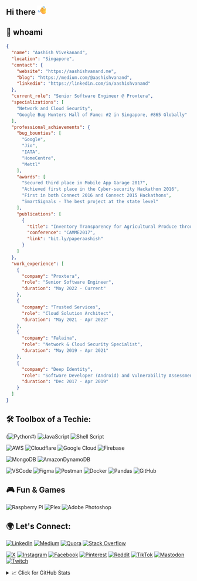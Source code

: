 ## Hi there <img src="https://raw.githubusercontent.com/aashishvanand/aashishvanand/main/images/Waving%20Hand.png" alt="Waving Hand" width="25" height="25" />

## 🌟 whoami
```json
{
  "name": "Aashish Vivekanand",
  "location": "Singapore",
  "contact": {
    "website": "https://aashishvanand.me",
    "blog": "https://medium.com/@aashishvanand",
    "linkedin": "https://linkedin.com/in/aashishvanand"
  },
  "current_role": "Senior Software Engineer @ Proxtera",
  "specializations": [
    "Network and Cloud Security",
    "Google Bug Hunters Hall of Fame: #2 in Singapore, #865 Globally"
  ],
  "professional_achievements": {
    "bug_bounties": [
      "Google",
      "Jio",
      "IATA",
      "HomeCentre",
      "Mettl"
    ],
    "awards": [
      "Secured third place in Mobile App Garage 2017",
      "Achieved first place in the Cyber-security Hackathon 2016",
      "First in both Connect 2016 and Connect 2015 Hackathons",
      "SmartSignals - The best project at the state level"
    ],
    "publications": [
      {
        "title": "Inventory Transparency for Agricultural Produce through IoT",
        "conference": "CAMME2017",
        "link": "bit.ly/paperaashish"
      }
    ]
  },
  "work_experience": [
    {
      "company": "Proxtera",
      "role": "Senior Software Engineer",
      "duration": "May 2022 - Current"
    },
    {
      "company": "Trusted Services",
      "role": "Cloud Solution Architect",
      "duration": "May 2021 - Apr 2022"
    },
    {
      "company": "Falaina",
      "role": "Network & Cloud Security Specialist",
      "duration": "May 2019 - Apr 2021"
    },
    {
      "company": "Deep Identity",
      "role": "Software Developer (Android) and Vulnerability Assessment and Penetration Tester",
      "duration": "Dec 2017 - Apr 2019"
    }
  ]
}

```

## 🛠️ Toolbox of a Techie:
(![Python](https://img.shields.io/badge/python-3670A0?style=for-the-badge&logo=python&logoColor=ffdd54)#) ![JavaScript](https://img.shields.io/badge/javascript-323330.svg?style=for-the-badge&logo=javascript&logoColor=F7DF1E) ![Shell Script](https://img.shields.io/badge/shell_script-121011.svg?style=for-the-badge&logo=gnu-bash&logoColor=white) 

![AWS](https://img.shields.io/badge/AWS-FF9900.svg?style=for-the-badge&logo=amazon-aws&logoColor=white) ![Cloudflare](https://img.shields.io/badge/Cloudflare-F38020?style=for-the-badge&logo=Cloudflare&logoColor=white) ![Google Cloud](https://img.shields.io/badge/GoogleCloud-4285F4.svg?style=for-the-badge&logo=google-cloud&logoColor=white) ![Firebase](https://img.shields.io/badge/firebase-039BE5.svg?style=for-the-badge&logo=firebase) 

![MongoDB](https://img.shields.io/badge/MongoDB-4ea94b.svg?style=for-the-badge&logo=mongodb&logoColor=white) ![AmazonDynamoDB](https://img.shields.io/badge/Amazon%20DynamoDB-4053D6?style=for-the-badge&logo=Amazon%20DynamoDB&logoColor=white) 

![VSCode](https://img.shields.io/badge/Visual_Studio_Code-0078D4?style=for-the-badge&logo=visual%20studio%20code&logoColor=white) ![Figma](https://img.shields.io/badge/figma-F24E1E.svg?style=for-the-badge&logo=figma&logoColor=white) ![Postman](https://img.shields.io/badge/Postman-FF6C37?style=for-the-badge&logo=postman&logoColor=white) ![Docker](https://img.shields.io/badge/docker-0db7ed.svg?style=for-the-badge&logo=docker&logoColor=white) ![Pandas](https://img.shields.io/badge/pandas-150458.svg?style=for-the-badge&logo=pandas&logoColor=white) ![GitHub](https://img.shields.io/badge/github-121011.svg?style=for-the-badge&logo=github&logoColor=white)

## 🎮 Fun & Games
![Raspberry Pi](https://img.shields.io/badge/-RaspberryPi-C51A4A?style=for-the-badge&logo=Raspberry-Pi) ![Plex](https://img.shields.io/badge/plex-E5A00D.svg?style=for-the-badge&logo=plex&logoColor=white) ![Adobe Photoshop](https://img.shields.io/badge/adobe%20photoshop-31A8FF.svg?style=for-the-badge&logo=adobe%20photoshop&logoColor=white)

## 🌍 Let's Connect:
[![LinkedIn](https://img.shields.io/badge/LinkedIn-0077B5?style=for-the-badge&logo=linkedin&logoColor=white)](https://linkedin.com/in/aashishvanand) 
[![Medium](https://img.shields.io/badge/Medium-12100E?style=for-the-badge&logo=medium&logoColor=white)](https://medium.com/@aashishvanand)
[![Quora](https://img.shields.io/badge/Quora-B92B27.svg?&style=for-the-badge&logo=Quora&logoColor=white)](https://quora.com/profile/aashishvanand)
[![Stack Overflow](https://img.shields.io/badge/Stack%20Overflow-F58025?style=for-the-badge&logo=Stack%20Overflow&logoColor=white)](https://stackoverflow.com/users/5414883) 

[![X](https://img.shields.io/badge/X-black.svg?style=for-the-badge&logo=X&logoColor=white)](https://x.com/aashishvanand)
[![Instagram](https://img.shields.io/badge/Instagram-E4405F?style=for-the-badge&logo=instagram&logoColor=white)](https://instagram.com/aashishvanand) 
[![Facebook](https://img.shields.io/badge/Facebook-1877F2?style=for-the-badge&logo=facebook&logoColor=white)](https://facebook.com/aashishvanand) 
[![Pinterest](https://img.shields.io/badge/Pinterest-E60023.svg?&style=for-the-badge&logo=Pinterest&logoColor=white)](https://pinterest.com/aashishvanand)
[![Reddit](https://img.shields.io/badge/Reddit-FF4500?style=for-the-badge&logo=reddit&logoColor=white)](https://reddit.com/user/aashishvanand) 
[![TikTok](https://img.shields.io/badge/TikTok-000000?style=for-the-badge&logo=tiktok&logoColor=white)](https://tiktok.com/@aashishvanand) 
[![Mastodon](https://img.shields.io/badge/-MASTODON-2B90D9?style=for-the-badge&logo=mastodon&logoColor=white)](https://mastodon.social/@aashishvanand) 
[![Twitch](https://img.shields.io/badge/Twitch-9146FF?style=for-the-badge&logo=twitch&logoColor=white)](https://twitch.tv/aashishvanand) 


<details>
<summary> 📈 Click for GitHub Stats</summary>
<p align="center">
    <img alt = "GitHub Stats" src="https://github-readme-stats.vercel.app/api?username=aashishvanand&show_icons=true&theme=transparent&rank_icon=percentile&icon_color=fff&text_color=9f9f9f&title_color=fff&hide_border=true">
    <br>
    <br>
    <img alt = "GitHub Trophy" src="https://github-profile-trophy.vercel.app/?username=aashishvanand&no-frame=true&no-bg=true&margin-w=4&theme=darkhub&row=2&column=3"
</p>
</details>

<!--
**aashishvanand/aashishvanand** is a ✨ _special_ ✨ repository because its `README.md` (this file) appears on your GitHub profile.

Here are some ideas to get you started:

- 🔭 I’m currently working on ...
- 🌱 I’m currently learning ...
- 👯 I’m looking to collaborate on ...
- 🤔 I’m looking for help with ...
- 💬 Ask me about ...
- 📫 How to reach me: ...
- 😄 Pronouns: ...
- ⚡ Fun fact: ...
-->
